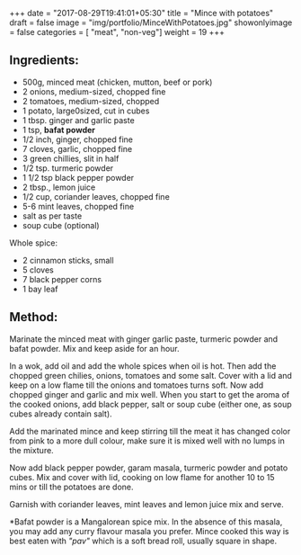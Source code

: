 +++
date = "2017-08-29T19:41:01+05:30"
title = "Mince with potatoes"
draft = false
image = "img/portfolio/MinceWithPotatoes.jpg"
showonlyimage = false
categories = [ "meat", "non-veg"] 
weight = 19
+++


<!--more-->

## Ingredients:

  - 500g, minced meat (chicken, mutton, beef or pork)
  - 2 onions, medium-sized, chopped fine
  - 2 tomatoes, medium-sized, chopped
  - 1 potato, large0sized, cut in cubes
  - 1 tbsp. ginger and garlic paste
  - 1 tsp, __bafat powder__
  - 1/2 inch, ginger, chopped fine
  - 7 cloves, garlic, chopped fine
  - 3 green chillies, slit in half
  - 1/2 tsp. turmeric powder
  - 1 1/2 tsp black pepper powder
  - 2 tbsp., lemon juice
  - 1/2 cup, coriander leaves, chopped fine
  - 5-6 mint leaves, chopped fine
  - salt as per taste
  - soup cube (optional)

Whole spice:  

* 2 cinnamon sticks, small 
* 5 cloves 
* 7 black pepper corns 
* 1 bay leaf

## Method:

Marinate the minced meat with ginger garlic paste, turmeric powder and
bafat powder. Mix and keep aside for an hour.

In a wok, add oil and add the whole spices when oil is hot. Then add the
chopped green chilies, onions, tomatoes and some salt. Cover with a lid
and keep on a low flame till the onions and tomatoes turns soft. Now
add chopped ginger and garlic and mix well. When you start to get the
aroma of the cooked onions, add black pepper, salt or soup cube (either
one, as soup cubes already contain salt).

Add the marinated mince and keep stirring till the meat it has changed
color from pink to a more dull colour, make sure it is mixed well with
no lumps in the mixture.

Now add black pepper powder, garam masala, turmeric powder and potato
cubes. Mix and cover with lid, cooking on low flame for another 10 to 15
mins or till the potatoes are done.

Garnish with coriander leaves, mint leaves and lemon juice mix and
serve.

*Bafat powder is a Mangalorean spice mix. In the absence of this masala,
you may add any curry flavour masala you prefer. Mince cooked this way
is best eaten with *"pav"* which is a soft bread roll, usually square in
shape.

